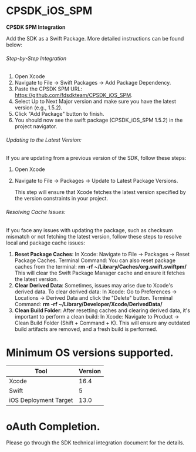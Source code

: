 # CPSDK_iOS_SPM

**CPSDK SPM Integration**

Add the SDK as a Swift Package. More detailed instructions can be found below:

###### Step-by-Step Integration

1. Open Xcode
2. Navigate to File -> Swift Packages -> Add Package Dependency.
3. Paste the CPSDK SPM URL: https://github.com/fdsdkteam/CPSDK_iOS_SPM.
4. Select Up to Next Major version and make sure you have the latest version (e.g., 1.5.2).
5. Click "Add Package" button to finish.
6. You should now see the swift package (CPSDK_iOS_SPM 1.5.2) in the project navigator.

###### Updating to the Latest Version:
If you are updating from a previous version of the SDK, follow these steps:
1.	Open Xcode
2.	Navigate to File -> Packages -> Update to Latest Package Versions.

  	This step will ensure that Xcode fetches the latest version specified by the version constraints in your project.
  	
  	
###### Resolving Cache Issues:
If you face any issues with updating the package, such as checksum mismatch or not fetching the latest version, follow these steps to resolve local and package cache issues:
1.	**Reset Package Caches**:
   In Xcode: Navigate to File -> Packages -> Reset Package Caches.
  	Terminal Command: You can also reset package caches from the terminal:
  	**rm -rf ~/Library/Caches/org.swift.swiftpm/**
  	This will clear the Swift Package Manager cache and ensure it fetches the latest version.
2.	**Clear Derived Data**:
   Sometimes, issues may arise due to Xcode's derived data.
  	To clear derived data:
  	In Xcode: Go to Preferences -> Locations -> Derived Data and click the "Delete" button.
	Terminal Command: **rm -rf ~/Library/Developer/Xcode/DerivedData/**
3. **Clean Build Folder**:
   After resetting caches and clearing derived data, it's important to perform a clean build:
   In Xcode: Navigate to Product -> Clean Build Folder (Shift + Command + K).
   This will ensure any outdated build artifacts are removed, and a fresh build is performed.


# **Minimum OS versions supported.**

| Tool| Version| 
|---------------|------|
|Xcode |16.4| 
|Swift |5|
|iOS Deployment Target |13.0| 



# **oAuth Completion.**

Please go through the SDK technical integration document for the details.

